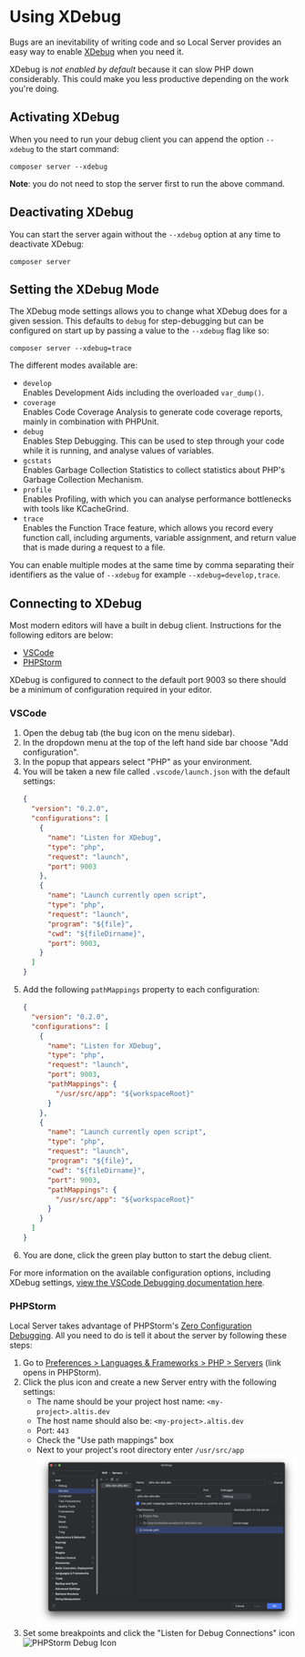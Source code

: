 # Using XDebug

Bugs are an inevitability of writing code and so Local Server provides an easy way to enable [XDebug](https://xdebug.org/) when you need it.

XDebug is _not enabled by default_ because it can slow PHP down considerably. This could make you less productive depending on the work you're doing.

## Activating XDebug

When you need to run your debug client you can append the option `--xdebug` to the start command:

```
composer server --xdebug
```

**Note**: you do not need to stop the server first to run the above command.

## Deactivating XDebug

You can start the server again without the `--xdebug` option at any time to deactivate XDebug:

```
composer server
```

## Setting the XDebug Mode

The XDebug mode settings allows you to change what XDebug does for a given session. This defaults to `debug` for step-debugging but can be configured on start up by passing a value to the `--xdebug` flag like so:

```
composer server --xdebug=trace
```

The different modes available are:

- `develop`\
  Enables Development Aids including the overloaded `var_dump()`.
- `coverage`\
  Enables Code Coverage Analysis to generate code coverage reports, mainly in combination with PHPUnit.
- `debug`\
  Enables Step Debugging. This can be used to step through your code while it is running, and analyse values of variables.
- `gcstats`\
  Enables Garbage Collection Statistics to collect statistics about PHP's Garbage Collection Mechanism.
- `profile`\
  Enables Profiling, with which you can analyse performance bottlenecks with tools like KCacheGrind.
- `trace`\
  Enables the Function Trace feature, which allows you record every function call, including arguments, variable assignment, and return value that is made during a request to a file.

You can enable multiple modes at the same time by comma separating their identifiers as the value of `--xdebug` for example `--xdebug=develop,trace`.

## Connecting to XDebug

Most modern editors will have a built in debug client. Instructions for the following editors are below:

- [VSCode](#VSCode)
- [PHPStorm](#PHPStorm)

XDebug is configured to connect to the default port 9003 so there should be a minimum of configuration required in your editor.

### VSCode

1. Open the debug tab (the bug icon on the menu sidebar).
2. In the dropdown menu at the top of the left hand side bar choose "Add configuration".
3. In the popup that appears select "PHP" as your environment.
4. You will be taken a new file called `.vscode/launch.json` with the default settings:
   ```json
   {
     "version": "0.2.0",
     "configurations": [
       {
         "name": "Listen for XDebug",
         "type": "php",
         "request": "launch",
         "port": 9003
       },
       {
         "name": "Launch currently open script",
         "type": "php",
         "request": "launch",
         "program": "${file}",
         "cwd": "${fileDirname}",
         "port": 9003,
       }
     ]
   }
   ```
5. Add the following `pathMappings` property to each configuration:
   ```json
   {
     "version": "0.2.0",
     "configurations": [
       {
         "name": "Listen for XDebug",
         "type": "php",
         "request": "launch",
         "port": 9003,
         "pathMappings": {
           "/usr/src/app": "${workspaceRoot}"
         }
       },
       {
         "name": "Launch currently open script",
         "type": "php",
         "request": "launch",
         "program": "${file}",
         "cwd": "${fileDirname}",
         "port": 9003,
         "pathMappings": {
           "/usr/src/app": "${workspaceRoot}"
         }
       }
     ]
   }
   ```
6. You are done, click the green play button to start the debug client.

For more information on the available configuration options, including XDebug settings, [view the VSCode Debugging documentation here](https://go.microsoft.com/fwlink/?linkid=830387).

### PHPStorm

Local Server takes advantage of PHPStorm's [Zero Configuration Debugging](https://www.jetbrains.com/help/phpstorm/zero-configuration-debugging.html). All you need to do is tell it about the server by following these steps:

1. Go to [Preferences > Languages & Frameworks > PHP > Servers](jetbrains://PhpStorm/settings?name=Languages+%26+Frameworks--PHP--Servers) (link opens in PHPStorm).
2. Click the plus icon and create a new Server entry with the following settings:
   - The name should be your project host name: `<my-project>.altis.dev`
   - The host name should also be: `<my-project>.altis.dev`
   - Port: `443`
   - Check the "Use path mappings" box
   - Next to your project's root directory enter `/usr/src/app`
   ![Example PHPStorm Configuration](./assets/phpstorm-config.png)
3. Set some breakpoints and click the "Listen for Debug Connections" icon<br />
   ![PHPStorm Debug Icon](./assets/phpstorm-start-debug.png)
